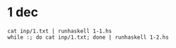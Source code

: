 # 1 dec

```
cat inp/1.txt | runhaskell 1-1.hs
while :; do cat inp/1.txt; done | runhaskell 1-2.hs
```

